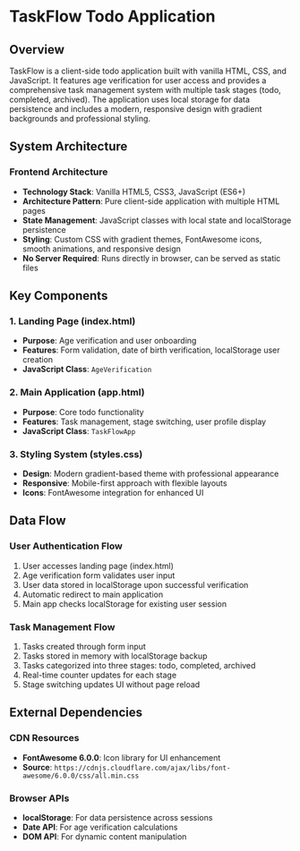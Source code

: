 # TaskFlow Todo Application

## Overview

TaskFlow is a client-side todo application built with vanilla HTML, CSS, and JavaScript. It features age verification for user access and provides a comprehensive task management system with multiple task stages (todo, completed, archived). The application uses local storage for data persistence and includes a modern, responsive design with gradient backgrounds and professional styling.

## System Architecture

### Frontend Architecture

- **Technology Stack**: Vanilla HTML5, CSS3, JavaScript (ES6+)
- **Architecture Pattern**: Pure client-side application with multiple HTML pages
- **State Management**: JavaScript classes with local state and localStorage persistence
- **Styling**: Custom CSS with gradient themes, FontAwesome icons, smooth animations, and responsive design
- **No Server Required**: Runs directly in browser, can be served as static files

## Key Components

### 1. Landing Page (index.html)

- **Purpose**: Age verification and user onboarding
- **Features**: Form validation, date of birth verification, localStorage user creation
- **JavaScript Class**: `AgeVerification`

### 2. Main Application (app.html)

- **Purpose**: Core todo functionality
- **Features**: Task management, stage switching, user profile display
- **JavaScript Class**: `TaskFlowApp`

### 3. Styling System (styles.css)

- **Design**: Modern gradient-based theme with professional appearance
- **Responsive**: Mobile-first approach with flexible layouts
- **Icons**: FontAwesome integration for enhanced UI

## Data Flow

### User Authentication Flow

1. User accesses landing page (index.html)
2. Age verification form validates user input
3. User data stored in localStorage upon successful verification
4. Automatic redirect to main application
5. Main app checks localStorage for existing user session

### Task Management Flow

1. Tasks created through form input
2. Tasks stored in memory with localStorage backup
3. Tasks categorized into three stages: todo, completed, archived
4. Real-time counter updates for each stage
5. Stage switching updates UI without page reload

## External Dependencies

### CDN Resources

- **FontAwesome 6.0.0**: Icon library for UI enhancement
- **Source**: `https://cdnjs.cloudflare.com/ajax/libs/font-awesome/6.0.0/css/all.min.css`

### Browser APIs

- **localStorage**: For data persistence across sessions
- **Date API**: For age verification calculations
- **DOM API**: For dynamic content manipulation


